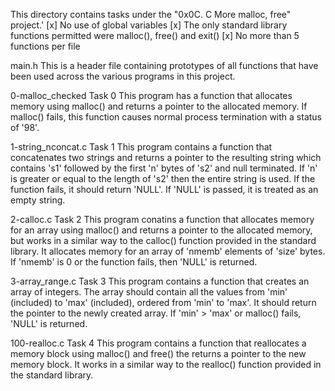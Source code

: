 This directory contains tasks under the "0x0C. C More malloc, free" project.'
[x] No use of global variables
[x] The only standard library functions permitted were malloc(), free() and exit()
[x] No more than 5 functions per file


main.h
This is a header file containing prototypes of all functions that have been used across the various programs in this project.

0-malloc_checked
Task 0
This program has a function that allocates memory using malloc() and returns a pointer to the allocated memory.
If malloc() fails, this function causes normal process termination with a status of '98'.

1-string_nconcat.c
Task 1
This program contains a function that concatenates two strings and returns a pointer to the resulting string which contains 's1' followed by the first 'n' bytes of 's2' and null terminated.
If 'n' is greater or equal to the length of 's2' then the entire string is used.
If the function fails, it should return 'NULL'.
If 'NULL' is passed, it is treated as an empty string.

2-calloc.c
Task 2
This program conatins a function that allocates memory for an array using malloc() and returns a pointer to the allocated memory, but works in a similar way to the calloc() function provided in the standard library.
It allocates memory for an array of 'nmemb' elements of 'size' bytes. If 'nmemb' is 0 or the function fails, then 'NULL' is returned.

3-array_range.c
Task 3
This program contains a function that creates an array of integers. The array should contain all the values from 'min' (included) to 'max' (included), ordered from 'min' to 'max'.
It should return the pointer to the newly created array.
If 'min' > 'max' or malloc() fails, 'NULL' is returned.

100-realloc.c
Task 4
This program contains a function that reallocates a memory block using malloc() and free() the returns a pointer to the new memory block. It works in a similar way to the realloc() function provided in the standard library.
